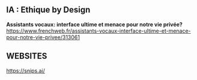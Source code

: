 
## IA : Ethique by Design

**Assistants vocaux: interface ultime et menace pour notre vie privée?**
https://www.frenchweb.fr/assistants-vocaux-interface-ultime-et-menace-pour-notre-vie-privee/313061


## WEBSITES

https://snips.ai/
